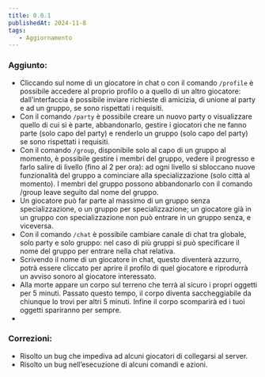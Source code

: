 ```yaml
---
title: 0.0.1
publishedAt: 2024-11-8
tags:
   - Aggiornamento
---
```


### Aggiunto:

-  Cliccando sul nome di un giocatore in chat o con il comando `/profile` è possibile accedere al proprio profilo o a quello di un altro giocatore: dall’interfaccia è possibile inviare richieste di amicizia, di unione al party e ad un gruppo, se sono rispettati i requisiti.
-  Con il comando `/party` è possibile creare un nuovo party o visualizzare quello di cui si è parte, abbandonarlo, gestire i giocatori che ne fanno parte (solo capo del party) e renderlo un gruppo (solo capo del party) se sono rispettati i requisiti.
-  Con il comando `/group`, disponibile solo al capo di un gruppo al momento, è possibile gestire i membri del gruppo, vedere il progresso e farlo salire di livello (fino al 2 per ora): ad ogni livello si sbloccano nuove funzionalità del gruppo a cominciare alla specializzazione (solo città al momento). I membri del gruppo possono abbandonarlo con il comando /group leave seguito dal nome del gruppo.
-  Un giocatore può far parte al massimo di un gruppo senza specializzazione, o un gruppo per specializzazione; un giocatore già in un gruppo con specializzazione non può entrare in un gruppo senza, e viceversa.
-  Con il comando `/chat` è possibile cambiare canale di chat tra globale, solo party e solo gruppo: nel caso di più gruppi si può specificare il nome del gruppo per entrare nella chat relativa.
-  Scrivendo il nome di un giocatore in chat, questo diventerà azzurro, potrà essere cliccato per aprire il profilo di quel giocatore e riprodurrà un avviso sonoro al giocatore interessato.
-  Alla morte appare un corpo sul terreno che terrà al sicuro i propri oggetti per 5 minuti. Passato questo tempo, il corpo diventa saccheggiabile da chiunque lo trovi per altri 5 minuti. Infine il corpo scomparirà ed i tuoi oggetti spariranno per sempre.
-  

### Correzioni:
- Risolto un bug che impediva ad alcuni giocatori di collegarsi al server.
- Risolto un bug nell’esecuzione di alcuni comandi e azioni.